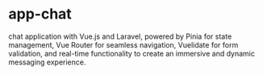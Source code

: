 # app-chat
chat application with Vue.js and Laravel, powered by Pinia for state management, Vue Router for seamless navigation, Vuelidate for form validation, and real-time functionality to create an immersive and dynamic messaging experience.
